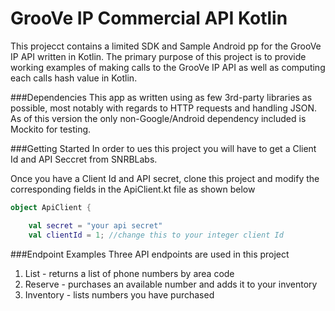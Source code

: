 # GrooVe IP Commercial API Kotlin
This projecct contains a limited SDK and Sample Android pp for the GrooVe IP API written in Kotlin.  The primary purpose of this project is to provide working examples of making calls to the GrooVe IP API as well as computing each calls hash value in Kotlin.    

###Dependencies
This app as written using as few 3rd-party libraries as possible, most notably with regards to HTTP requests and handling JSON.  As of this version the only non-Google/Android dependency included is Mockito for testing.

###Getting Started
In order to ues this project you will have to get a Client Id and API Seccret from SNRBLabs.  

Once you have a Client Id and API secret, clone this project and modify the corresponding fields in the ApiClient.kt file as shown below

```kotlin
object ApiClient {

    val secret = "your api secret"
    val clientId = 1; //change this to your integer client Id
```

###Endpoint Examples
Three API endpoints are used in this project
1. List - returns a list of phone numbers by area code
2. Reserve - purchases an available number and adds it to your inventory
3. Inventory - lists numbers you have purchased
